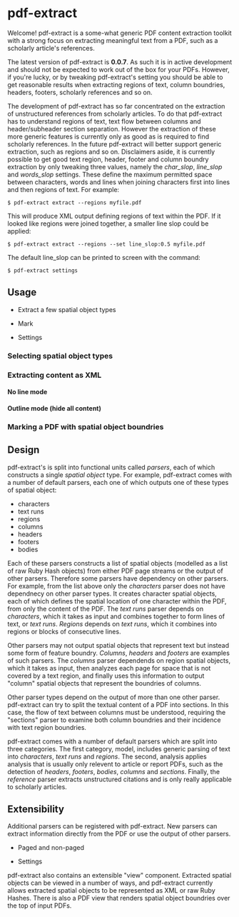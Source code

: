 # pdf-extract

Welcome! pdf-extract is a some-what generic PDF content extraction toolkit with a 
strong focus on extracting meaningful text from a PDF, such as a scholarly article's
references.

The latest version of pdf-extract is **0.0.7**. As such it is in active development
and should not be expected to work out of the box for your PDFs. However, if you're
lucky, or by tweaking pdf-extract's setting you should be able to get reasonable
results when extracting regions of text, column boundries, headers, footers,
scholarly references and so on.

The development of pdf-extract has so far concentrated on the extraction of unstructured
references from scholarly articles. To do that pdf-extract has to understand regions
of text, text flow between columns and header/subheader section separation. However the
extraction of these more generic features is currently only as good as is required to
find scholarly references. In the future pdf-extract will better support generic 
extraction, such as regions and so on. Disclaimers aside, it is currently possible to 
get good text region, header, footer and column boundry extraction by only tweaking 
three values, namely the *char_slop*, *line_slop* and *words_slop* settings. These define
the maximum permitted space between characters, words and lines when joining characters
first into lines and then regions of text. For example:

    $ pdf-extract extract --regions myfile.pdf

This will produce XML output defining regions of text within the PDF. If it looked
like regions were joined together, a smaller line slop could be applied:

    $ pdf-extract extract --regions --set line_slop:0.5 myfile.pdf

The default line_slop can be printed to screen with the command:

    $ pdf-extract settings

## Usage

 - Extract a few spatial object types

 - Mark

 - Settings

### Selecting spatial object types

### Extracting content as XML

#### No line mode

#### Outline mode (hide all content)

### Marking a PDF with spatial object boundries

## Design

pdf-extract's is split into functional units called *parsers*, each of which 
constructs a single *spatial object* type. For example, pdf-extract comes with 
a number of default parsers, each one of which outputs one of these types of 
spatial object:

- characters
- text runs
- regions
- columns
- headers
- footers
- bodies

Each of these parsers constructs a list of spatial objects (modelled as a list of
raw Ruby Hash objects) from either PDF page streams or the output of other
parsers. Therefore some parsers have dependency on other parsers. For example, from
the list above only the *characters* parser does not have dependnecy on other parser
types. It creates character spatial objects, each of which defines the spatial location 
of one character within the PDF, from only the content of the PDF. The *text runs*
parser depends on *characters*, which it takes as input and combines together to form
lines of text, or *text runs*. *Regions* depends on *text runs*, which it combines
into regions or blocks of consecutive lines.

Other parsers may not output spatial objects that represent text but instead some
form of feature boundry. *Columns*, *headers* and *footers* are examples of such 
parsers. The *columns* parser dependends on region spatial objects, which it takes
as input, then analyzes each page for space that is not covered by a text region,
and finally uses this information to output "column" spatial objects that represent
the boundries of columns.

Other parser types depend on the output of more than one other parser. pdf-extract
can try to split the textual content of a PDF into sections. In this case, the flow
of text between columns must be understood, requiring the "sections" parser to
examine both column boundries and their incidence with text region boundries.

pdf-extract comes with a number of default parsers which are split into three
categories. The first category, model, includes generic parsing of text into
*characters*, *text runs* and *regions*. The second, analysis applies analysis that
is usually only relevent to article or report PDFs, such as the detection of *headers*,
*footers*, *bodies*, *columns* and *sections*. Finally, the *reference* parser extracts
unstructured citations and is only really applicable to scholarly articles. 

## Extensibility

Additional parsers can be registered with pdf-extract. New parsers can extract
information directly from the PDF or use the output of other parsers.

 - Paged and non-paged

 - Settings

pdf-extract also contains an extensible "view" component. Extracted spatial objects
can be viewed in a number of ways, and pdf-extract currently allows extracted
spatial objects to be represented as XML or raw Ruby Hashes. There is also a PDF
view that renders spatial object boundries over the top of input PDFs.

